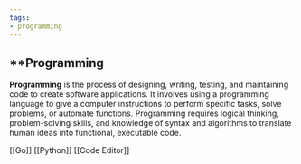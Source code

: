 ```yaml
---
tags:
- programming
---
```


## **Programming

**Programming** is the process of designing, writing, testing, and maintaining code to create software applications. It involves using a programming language to give a computer instructions to perform specific tasks, solve problems, or automate functions. Programming requires logical thinking, problem-solving skills, and knowledge of syntax and algorithms to translate human ideas into functional, executable code.

[[Go]]  [[Python]]   [[Code Editor]]